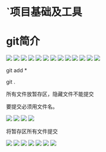 # `项目基础及工具



# git简介

<img src="./pic/1.jpg"/>

<img src="./pic/2.jpg"/>

<img src="./pic/3.jpg"/>

<img src="./pic/4.jpg"/>



<img src="./pic/5.jpg"/>

<img src="./pic/6.jpg"/>

<img src="./pic/7.jpg"/>

<img src="./pic/8.jpg"/>



<img src="./pic/9.jpg"/>

<img src="./pic/10.jpg"/>

<img src="./pic/11.jpg"/>

<img src="./pic/12.jpg"/>

<img src="./pic/13.jpg"/>

git add *

git .

所有文件放暂存区，隐藏文件不能提交

要提交必须用文件名。

<img src="./pic/14.jpg"/>

<img src="./pic/15.jpg"/>

<img src="./pic/16.jpg"/>

<img src="./pic/17.jpg"/>

将暂存区所有文件提交

<img src="./pic/22.jpg"/>



<img src="./pic/18.jpg"/>

<img src="./pic/19.jpg"/>

<img src="./pic/20.jpg"/>

<img src="./pic/21.jpg"/>
<img src="./pic/22.jpg"/>
<img src="./pic/23.png"/>





